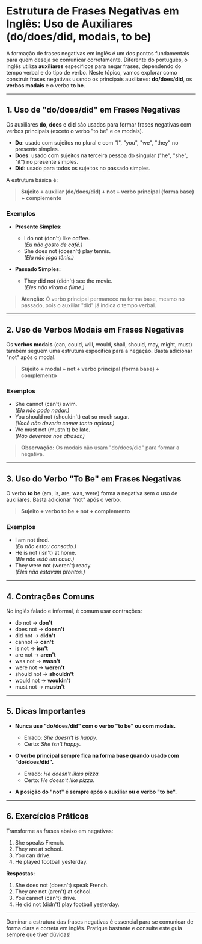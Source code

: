 
# Estrutura de Frases Negativas em Inglês: Uso de Auxiliares (do/does/did, modais, to be)

A formação de frases negativas em inglês é um dos pontos fundamentais para quem deseja se comunicar corretamente. Diferente do português, o inglês utiliza **auxiliares** específicos para negar frases, dependendo do tempo verbal e do tipo de verbo. Neste tópico, vamos explorar como construir frases negativas usando os principais auxiliares: **do/does/did**, os **verbos modais** e o verbo **to be**.

---

## 1. Uso de "do/does/did" em Frases Negativas

Os auxiliares **do**, **does** e **did** são usados para formar frases negativas com verbos principais (exceto o verbo "to be" e os modais).

- **Do**: usado com sujeitos no plural e com "I", "you", "we", "they" no presente simples.
- **Does**: usado com sujeitos na terceira pessoa do singular ("he", "she", "it") no presente simples.
- **Did**: usado para todos os sujeitos no passado simples.

A estrutura básica é:

> **Sujeito + auxiliar (do/does/did) + not + verbo principal (forma base) + complemento**

### Exemplos

- **Presente Simples:**
  - I do not (don't) like coffee.  
    *(Eu não gosto de café.)*
  - She does not (doesn't) play tennis.  
    *(Ela não joga tênis.)*

- **Passado Simples:**
  - They did not (didn't) see the movie.  
    *(Eles não viram o filme.)*

> **Atenção:** O verbo principal permanece na forma base, mesmo no passado, pois o auxiliar "did" já indica o tempo verbal.

---

## 2. Uso de Verbos Modais em Frases Negativas

Os **verbos modais** (can, could, will, would, shall, should, may, might, must) também seguem uma estrutura específica para a negação. Basta adicionar "not" após o modal.

> **Sujeito + modal + not + verbo principal (forma base) + complemento**

### Exemplos

- She cannot (can't) swim.  
  *(Ela não pode nadar.)*
- You should not (shouldn't) eat so much sugar.  
  *(Você não deveria comer tanto açúcar.)*
- We must not (mustn't) be late.  
  *(Não devemos nos atrasar.)*

> **Observação:** Os modais não usam "do/does/did" para formar a negativa.

---

## 3. Uso do Verbo "To Be" em Frases Negativas

O verbo **to be** (am, is, are, was, were) forma a negativa sem o uso de auxiliares. Basta adicionar "not" após o verbo.

> **Sujeito + verbo to be + not + complemento**

### Exemplos

- I am not tired.  
  *(Eu não estou cansado.)*
- He is not (isn't) at home.  
  *(Ele não está em casa.)*
- They were not (weren't) ready.  
  *(Eles não estavam prontos.)*

---

## 4. Contrações Comuns

No inglês falado e informal, é comum usar contrações:

- do not → **don't**
- does not → **doesn't**
- did not → **didn't**
- cannot → **can't**
- is not → **isn't**
- are not → **aren't**
- was not → **wasn't**
- were not → **weren't**
- should not → **shouldn't**
- would not → **wouldn't**
- must not → **mustn't**

---

## 5. Dicas Importantes

- **Nunca use "do/does/did" com o verbo "to be" ou com modais.**
  - Errado: *She doesn't is happy.*
  - Certo: *She isn't happy.*

- **O verbo principal sempre fica na forma base quando usado com "do/does/did".**
  - Errado: *He doesn't likes pizza.*
  - Certo: *He doesn't like pizza.*

- **A posição do "not" é sempre após o auxiliar ou o verbo "to be".**

---

## 6. Exercícios Práticos

Transforme as frases abaixo em negativas:

1. She speaks French.
2. They are at school.
3. You can drive.
4. He played football yesterday.

**Respostas:**

1. She does not (doesn't) speak French.
2. They are not (aren't) at school.
3. You cannot (can't) drive.
4. He did not (didn't) play football yesterday.

---

Dominar a estrutura das frases negativas é essencial para se comunicar de forma clara e correta em inglês. Pratique bastante e consulte este guia sempre que tiver dúvidas!
```
